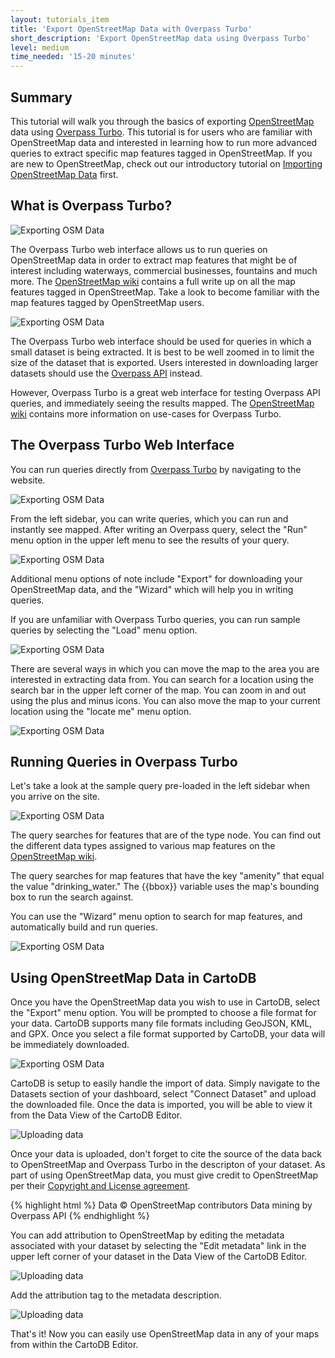 ```yaml
---
layout: tutorials_item
title: 'Export OpenStreetMap Data with Overpass Turbo'
short_description: 'Export OpenStreetMap data using Overpass Turbo'
level: medium
time_needed: '15-20 minutes'
---
```


## Summary
This tutorial will walk you through the basics of exporting [OpenStreetMap](http://www.openstreetmap.org/) data using [Overpass Turbo](http://overpass-turbo.eu/). This tutorial is for users who are familiar with OpenStreetMap data and interested in learning how to run more advanced queries to extract specific map features tagged in OpenStreetMap. If you are new to OpenStreetMap, check out our introductory tutorial on [Importing OpenStreetMap Data](http://docs.cartodb.com/tutorials/osm.html) first.

## What is Overpass Turbo?
<p class="wrap-border"><img src="{{ '/img/layout/tutorials/overpassturbo/img1.png' | prepend: site.baseurl }}" alt="Exporting OSM Data" /></p>

The Overpass Turbo web interface allows us to run queries on OpenStreetMap data in order to extract map features that might be of interest including waterways, commercial businesses, fountains and much more. The [OpenStreetMap wiki](http://wiki.openstreetmap.org/wiki/Map_Features) contains a full write up on all the map features tagged in OpenStreetMap. Take a look to become familiar with the map features tagged by OpenStreetMap users.

<p class="wrap-border"><img src="{{ '/img/layout/tutorials/overpassturbo/img2.png' | prepend: site.baseurl }}" alt="Exporting OSM Data" /></p>

The Overpass Turbo web interface should be used for queries in which a small dataset is being extracted. It is best to be well zoomed in to limit the size of the dataset that is exported. Users interested in downloading larger datasets should use the [Overpass API](http://wiki.openstreetmap.org/wiki/Overpass_API) instead.

However, Overpass Turbo is a great web interface for testing Overpass API queries, and immediately seeing the results mapped. The [OpenStreetMap wiki](http://wiki.openstreetmap.org/wiki/Overpass_turbo) contains more information on use-cases for Overpass Turbo.

## The Overpass Turbo Web Interface
You can run queries directly from [Overpass Turbo](http://overpass-turbo.eu/) by navigating to the website.   

<p class="wrap-border"><img src="{{ '/img/layout/tutorials/overpassturbo/img1.png' | prepend: site.baseurl }}" alt="Exporting OSM Data" /></p>

From the left sidebar, you can write queries, which you can run and instantly see mapped. After writing an Overpass query, select the "Run" menu option in the upper left menu to see the results of your query. 

<p class="wrap-border"><img src="{{ '/img/layout/tutorials/overpassturbo/img3.png' | prepend: site.baseurl }}" alt="Exporting OSM Data" /></p>

Additional menu options of note include "Export" for downloading your OpenStreetMap data, and the "Wizard" which will help you in writing queries. 

If you are unfamiliar with Overpass Turbo queries, you can run sample queries by selecting the "Load" menu option. 

<p class="wrap-border"><img src="{{ '/img/layout/tutorials/overpassturbo/img4.png' | prepend: site.baseurl }}" alt="Exporting OSM Data" /></p>

There are several ways in which you can move the map to the area you are interested in extracting data from. You can search for a location using the search bar in the upper left corner of the map. You can zoom in and out using the plus and minus icons. You can also move the map to your current location using the "locate me" menu option.

<p class="wrap-border"><img src="{{ '/img/layout/tutorials/overpassturbo/img5.png' | prepend: site.baseurl }}" alt="Exporting OSM Data" /></p>

## Running Queries in Overpass Turbo
Let's take a look at the sample query pre-loaded in the left sidebar when you arrive on the site. 

<p class="wrap-border"><img src="{{ '/img/layout/tutorials/overpassturbo/img6.png' | prepend: site.baseurl }}" alt="Exporting OSM Data" /></p>

The query searches for features that are of the type node. You can find out the different data types assigned to various map features on the [OpenStreetMap wiki](http://wiki.openstreetmap.org/wiki/Map_Features). 

The query searches for map features that have the key "amenity" that equal the value "drinking_water." The {{bbox}} variable uses the map's bounding box to run the search against.

You can use the "Wizard" menu option to search for map features, and automatically build and run queries. 

<p class="wrap-border"><img src="{{ '/img/layout/tutorials/overpassturbo/img7.png' | prepend: site.baseurl }}" alt="Exporting OSM Data" /></p>

## Using OpenStreetMap Data in CartoDB
Once you have the OpenStreetMap data you wish to use in CartoDB, select the "Export" menu option. You will be prompted to choose a file format for your data. CartoDB supports many file formats including GeoJSON, KML, and GPX. Once you select a file format supported by CartoDB, your data will be immediately downloaded.

<p class="wrap-border"><img src="{{ '/img/layout/tutorials/overpassturbo/img8.png' | prepend: site.baseurl }}" alt="Exporting OSM Data" /></p>

CartoDB is setup to easily handle the import of data. Simply navigate to the Datasets section of your dashboard, select "Connect Dataset" and upload the downloaded file. Once the data is imported, you will be able to view it from the Data View of the CartoDB Editor.

<p class="wrap-border"><img src="{{ '/img/layout/tutorials/overpassturbo/img11.png' | prepend: site.baseurl }}" alt="Uploading data" /></p>

Once your data is uploaded, don't forget to cite the source of the data back to OpenStreetMap and Overpass Turbo in the descripton of your dataset. As part of using OpenStreetMap data, you must give credit to OpenStreetMap per their [Copyright and License agreement](http://www.openstreetmap.org/copyright).

{% highlight html %}
Data © OpenStreetMap contributors
Data mining by Overpass API
{% endhighlight %}

You can add attribution to OpenStreetMap by editing the metadata associated with your dataset by selecting the "Edit metadata" link in the upper left corner of your dataset in the Data View of the CartoDB Editor. 

<p class="wrap-border"><img src="{{ '/img/layout/tutorials/overpassturbo/img9.png' | prepend: site.baseurl }}" alt="Uploading data" /></p>

Add the attribution tag to the metadata description.

<p class="wrap-border"><img src="{{ '/img/layout/tutorials/overpassturbo/img12.png' | prepend: site.baseurl }}" alt="Uploading data" /></p>

That's it! Now you can easily use OpenStreetMap data in any of your maps from within the CartoDB Editor.
